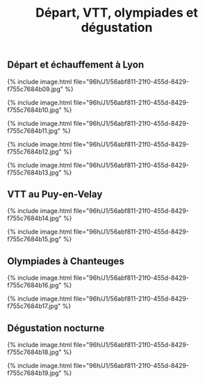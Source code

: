 ﻿---
title: "Départ, VTT, olympiades et dégustation"
permalink: /96h/J1/
sidebar:
  nav: "96h"
---

## Départ et échauffement à Lyon

{% include image.html file="96h/J1/56abf811-21f0-455d-8429-f755c7684b09.jpg" %}

{% include image.html file="96h/J1/56abf811-21f0-455d-8429-f755c7684b10.jpg" %}

{% include image.html file="96h/J1/56abf811-21f0-455d-8429-f755c7684b11.jpg" %}

{% include image.html file="96h/J1/56abf811-21f0-455d-8429-f755c7684b12.jpg" %}

{% include image.html file="96h/J1/56abf811-21f0-455d-8429-f755c7684b13.jpg" %}

## VTT au Puy-en-Velay

{% include image.html file="96h/J1/56abf811-21f0-455d-8429-f755c7684b14.jpg" %}

{% include image.html file="96h/J1/56abf811-21f0-455d-8429-f755c7684b15.jpg" %}

## Olympiades à Chanteuges

{% include image.html file="96h/J1/56abf811-21f0-455d-8429-f755c7684b16.jpg" %}

{% include image.html file="96h/J1/56abf811-21f0-455d-8429-f755c7684b17.jpg" %}

## Dégustation nocturne

{% include image.html file="96h/J1/56abf811-21f0-455d-8429-f755c7684b18.jpg" %}

{% include image.html file="96h/J1/56abf811-21f0-455d-8429-f755c7684b19.jpg" %}
